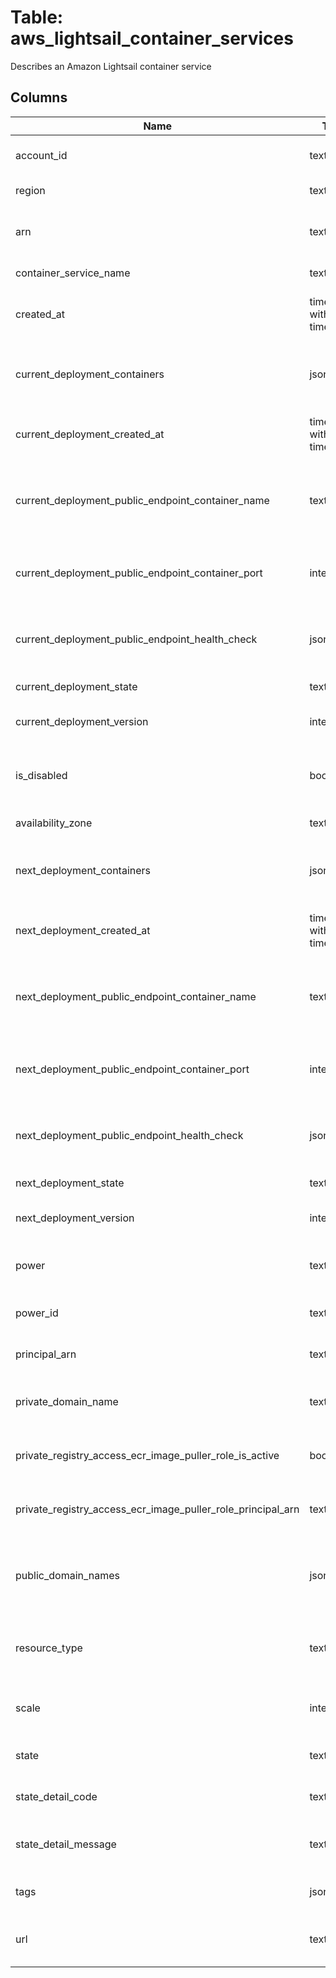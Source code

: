 
# Table: aws_lightsail_container_services
Describes an Amazon Lightsail container service
## Columns
| Name        | Type           | Description  |
| ------------- | ------------- | -----  |
|account_id|text|The AWS Account ID of the resource.|
|region|text|The AWS Region of the resource.|
|arn|text|The Amazon Resource Name (ARN) of the container service|
|container_service_name|text|The name of the container service|
|created_at|timestamp without time zone|The timestamp when the container service was created|
|current_deployment_containers|jsonb|An object that describes the configuration for the containers of the deployment|
|current_deployment_created_at|timestamp without time zone|The timestamp when the deployment was created|
|current_deployment_public_endpoint_container_name|text|The name of the container entry of the deployment that the endpoint configuration applies to|
|current_deployment_public_endpoint_container_port|integer|The port of the specified container to which traffic is forwarded to|
|current_deployment_public_endpoint_health_check|jsonb|An object that describes the health check configuration of the container|
|current_deployment_state|text|The state of the deployment|
|current_deployment_version|integer|The version number of the deployment|
|is_disabled|boolean|A Boolean value indicating whether the container service is disabled|
|availability_zone|text|The Availability Zone|
|next_deployment_containers|jsonb|An object that describes the configuration for the containers of the deployment|
|next_deployment_created_at|timestamp without time zone|The timestamp when the deployment was created|
|next_deployment_public_endpoint_container_name|text|The name of the container entry of the deployment that the endpoint configuration applies to|
|next_deployment_public_endpoint_container_port|integer|The port of the specified container to which traffic is forwarded to|
|next_deployment_public_endpoint_health_check|jsonb|An object that describes the health check configuration of the container|
|next_deployment_state|text|The state of the deployment|
|next_deployment_version|integer|The version number of the deployment|
|power|text|The power specification of the container service|
|power_id|text|The ID of the power of the container service|
|principal_arn|text|The principal ARN of the container service|
|private_domain_name|text|The private domain name of the container service|
|private_registry_access_ecr_image_puller_role_is_active|boolean|A Boolean value that indicates whether the role is activated|
|private_registry_access_ecr_image_puller_role_principal_arn|text|The Amazon Resource Name (ARN) of the role, if it is activated|
|public_domain_names|jsonb|The public domain name of the container service, such as examplecom and wwwexamplecom|
|resource_type|text|The Lightsail resource type of the container service (ie, ContainerService)|
|scale|integer|The scale specification of the container service|
|state|text|The current state of the container service|
|state_detail_code|text|The state code of the container service|
|state_detail_message|text|A message that provides more information for the state code|
|tags|jsonb|The tag keys and optional values for the resource|
|url|text|The publicly accessible URL of the container service|
